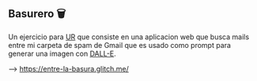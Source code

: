 ## Basurero 🗑

Un ejercicio para [UR](https://www.instagram.com/urniversidad/) que consiste en una aplicacion web que busca mails entre mi carpeta de spam de Gmail que es usado como prompt para generar una imagen con [DALL-E](https://openai.com/dall-e-2/).

--> <https://entre-la-basura.glitch.me/>